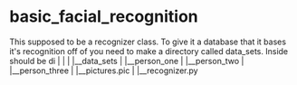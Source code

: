 # basic_facial_recognition
This supposed to be a recognizer class. To give it a database that it bases it's recognition off of you need to make a directory called data_sets. Inside should be di
|
|
|
|__data_sets
|  |__person_one
|  |__person_two
|  |__person_three
|     |__pictures.pic
|
|__recognizer.py     
